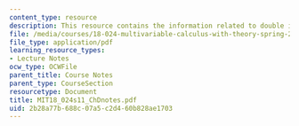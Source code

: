 ```yaml
---
content_type: resource
description: This resource contains the information related to double integrals.
file: /media/courses/18-024-multivariable-calculus-with-theory-spring-2011/2b28a77b688c07a5c2d460b828ae1703_MIT18_024s11_ChDnotes.pdf
file_type: application/pdf
learning_resource_types:
- Lecture Notes
ocw_type: OCWFile
parent_title: Course Notes
parent_type: CourseSection
resourcetype: Document
title: MIT18_024s11_ChDnotes.pdf
uid: 2b28a77b-688c-07a5-c2d4-60b828ae1703
---
```

